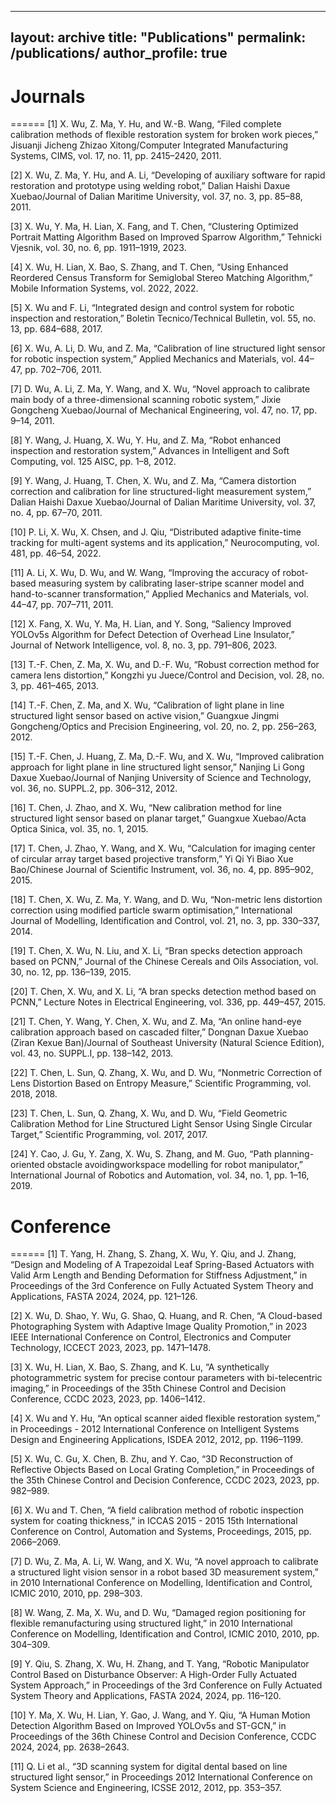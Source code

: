 ---
layout: archive
title: "Publications"
permalink: /publications/
author_profile: true
------

# Journals
======
[1] X. Wu, Z. Ma, Y. Hu, and W.-B. Wang, “Filed complete calibration methods of flexible restoration system for broken work pieces,” Jisuanji Jicheng Zhizao Xitong/Computer Integrated Manufacturing Systems, CIMS, vol. 17, no. 11, pp. 2415–2420, 2011.

[2] X. Wu, Z. Ma, Y. Hu, and A. Li, “Developing of auxiliary software for rapid restoration and prototype using welding robot,” Dalian Haishi Daxue Xuebao/Journal of Dalian Maritime University, vol. 37, no. 3, pp. 85–88, 2011.

[3] X. Wu, Y. Ma, H. Lian, X. Fang, and T. Chen, “Clustering Optimized Portrait Matting Algorithm Based on Improved Sparrow Algorithm,” Tehnicki Vjesnik, vol. 30, no. 6, pp. 1911–1919, 2023.

[4] X. Wu, H. Lian, X. Bao, S. Zhang, and T. Chen, “Using Enhanced Reordered Census Transform for Semiglobal Stereo Matching Algorithm,” Mobile Information Systems, vol. 2022, 2022.


[5] X. Wu and F. Li, “Integrated design and control system for robotic inspection and restoration,” Boletin Tecnico/Technical Bulletin, vol. 55, no. 13, pp. 684–688, 2017.

[6] X. Wu, A. Li, D. Wu, and Z. Ma, “Calibration of line structured light sensor for robotic inspection system,” Applied Mechanics and Materials, vol. 44–47, pp. 702–706, 2011.

[7] D. Wu, A. Li, Z. Ma, Y. Wang, and X. Wu, “Novel approach to calibrate main body of a three-dimensional scanning robotic system,” Jixie Gongcheng Xuebao/Journal of Mechanical Engineering, vol. 47, no. 17, pp. 9–14, 2011.

[8] Y. Wang, J. Huang, X. Wu, Y. Hu, and Z. Ma, “Robot enhanced inspection and restoration system,” Advances in Intelligent and Soft Computing, vol. 125 AISC, pp. 1–8, 2012.

[9] Y. Wang, J. Huang, T. Chen, X. Wu, and Z. Ma, “Camera distortion correction and calibration for line structured-light measurement system,” Dalian Haishi Daxue Xuebao/Journal of Dalian Maritime University, vol. 37, no. 4, pp. 67–70, 2011.

[10] P. Li, X. Wu, X. Chsen, and J. Qiu, “Distributed adaptive finite-time tracking for multi-agent systems and its application,” Neurocomputing, vol. 481, pp. 46–54, 2022.

[11] A. Li, X. Wu, D. Wu, and W. Wang, “Improving the accuracy of robot-based measuring system by calibrating laser-stripe scanner model and hand-to-scanner transformation,” Applied Mechanics and Materials, vol. 44–47, pp. 707–711, 2011.

[12] X. Fang, X. Wu, Y. Ma, H. Lian, and Y. Song, “Saliency Improved YOLOv5s Algorithm for Defect Detection of Overhead Line Insulator,” Journal of Network Intelligence, vol. 8, no. 3, pp. 791–806, 2023.

[13] T.-F. Chen, Z. Ma, X. Wu, and D.-F. Wu, “Robust correction method for camera lens distortion,” Kongzhi yu Juece/Control and Decision, vol. 28, no. 3, pp. 461–465, 2013.

[14] T.-F. Chen, Z. Ma, and X. Wu, “Calibration of light plane in line structured light sensor based on active vision,” Guangxue Jingmi Gongcheng/Optics and Precision Engineering, vol. 20, no. 2, pp. 256–263, 2012.

[15] T.-F. Chen, J. Huang, Z. Ma, D.-F. Wu, and X. Wu, “Improved calibration approach for light plane in line structured light sensor,” Nanjing Li Gong Daxue Xuebao/Journal of Nanjing University of Science and Technology, vol. 36, no. SUPPL.2, pp. 306–312, 2012.

[16] T. Chen, J. Zhao, and X. Wu, “New calibration method for line structured light sensor based on planar target,” Guangxue Xuebao/Acta Optica Sinica, vol. 35, no. 1, 2015.

[17] T. Chen, J. Zhao, Y. Wang, and X. Wu, “Calculation for imaging center of circular array target based projective transform,” Yi Qi Yi Biao Xue Bao/Chinese Journal of Scientific Instrument, vol. 36, no. 4, pp. 895–902, 2015.

[18] T. Chen, X. Wu, Z. Ma, Y. Wang, and D. Wu, “Non-metric lens distortion correction using modified particle swarm optimisation,” International Journal of Modelling, Identification and Control, vol. 21, no. 3, pp. 330–337, 2014.

[19] T. Chen, X. Wu, N. Liu, and X. Li, “Bran specks detection approach based on PCNN,” Journal of the Chinese Cereals and Oils Association, vol. 30, no. 12, pp. 136–139, 2015.

[20] T. Chen, X. Wu, and X. Li, “A bran specks detection method based on PCNN,” Lecture Notes in Electrical Engineering, vol. 336, pp. 449–457, 2015.

[21] T. Chen, Y. Wang, Y. Chen, X. Wu, and Z. Ma, “An online hand-eye calibration approach based on cascaded filter,” Dongnan Daxue Xuebao (Ziran Kexue Ban)/Journal of Southeast University (Natural Science Edition), vol. 43, no. SUPPL.I, pp. 138–142, 2013.

[22] T. Chen, L. Sun, Q. Zhang, X. Wu, and D. Wu, “Nonmetric Correction of Lens Distortion Based on Entropy Measure,” Scientific Programming, vol. 2018, 2018.

[23] T. Chen, L. Sun, Q. Zhang, X. Wu, and D. Wu, “Field Geometric Calibration Method for Line Structured Light Sensor Using Single Circular Target,” Scientific Programming, vol. 2017, 2017.

[24] Y. Cao, J. Gu, Y. Zang, X. Wu, S. Zhang, and M. Guo, “Path planning-oriented obstacle avoidingworkspace modelling for robot manipulator,” International Journal of Robotics and Automation, vol. 34, no. 1, pp. 1–16, 2019.


# Conference
======
[1] T. Yang, H. Zhang, S. Zhang, X. Wu, Y. Qiu, and J. Zhang, “Design and Modeling of A Trapezoidal Leaf Spring-Based Actuators with Valid Arm Length and Bending Deformation for Stiffness Adjustment,” in Proceedings of the 3rd Conference on Fully Actuated System Theory and Applications, FASTA 2024, 2024, pp. 121–126.

[2] X. Wu, D. Shao, Y. Wu, G. Shao, Q. Huang, and R. Chen, “A Cloud-based Photographing System with Adaptive Image Quality Promotion,” in 2023 IEEE International Conference on Control, Electronics and Computer Technology, ICCECT 2023, 2023, pp. 1471–1478.

[3] X. Wu, H. Lian, X. Bao, S. Zhang, and K. Lu, “A synthetically photogrammetric system for precise contour parameters with bi-telecentric imaging,” in Proceedings of the 35th Chinese Control and Decision Conference, CCDC 2023, 2023, pp. 1406–1412.

[4] X. Wu and Y. Hu, “An optical scanner aided flexible restoration system,” in Proceedings - 2012 International Conference on Intelligent Systems Design and Engineering Applications, ISDEA 2012, 2012, pp. 1196–1199.

[5] X. Wu, C. Gu, X. Chen, B. Zhu, and Y. Cao, “3D Reconstruction of Reflective Objects Based on Local Grating Completion,” in Proceedings of the 35th Chinese Control and Decision Conference, CCDC 2023, 2023, pp. 982–989.

[6] X. Wu and T. Chen, “A field calibration method of robotic inspection system for coating thickness,” in ICCAS 2015 - 2015 15th International Conference on Control, Automation and Systems, Proceedings, 2015, pp. 2066–2069.

[7] D. Wu, Z. Ma, A. Li, W. Wang, and X. Wu, “A novel approach to calibrate a structured light vision sensor in a robot based 3D measurement system,” in 2010 International Conference on Modelling, Identification and Control, ICMIC 2010, 2010, pp. 298–303.

[8] W. Wang, Z. Ma, X. Wu, and D. Wu, “Damaged region positioning for flexible remanufacturing using structured light,” in 2010 International Conference on Modelling, Identification and Control, ICMIC 2010, 2010, pp. 304–309.

[9] Y. Qiu, S. Zhang, X. Wu, H. Zhang, and T. Yang, “Robotic Manipulator Control Based on Disturbance Observer: A High-Order Fully Actuated System Approach,” in Proceedings of the 3rd Conference on Fully Actuated System Theory and Applications, FASTA 2024, 2024, pp. 116–120.

[10] Y. Ma, X. Wu, H. Lian, Y. Gao, J. Wang, and Y. Qiu, “A Human Motion Detection Algorithm Based on Improved YOLOv5s and ST-GCN,” in Proceedings of the 36th Chinese Control and Decision Conference, CCDC 2024, 2024, pp. 2638–2643.

[11] Q. Li et al., “3D scanning system for digital dental based on line structured light sensor,” in Proceedings 2012 International Conference on System Science and Engineering, ICSSE 2012, 2012, pp. 353–357.
